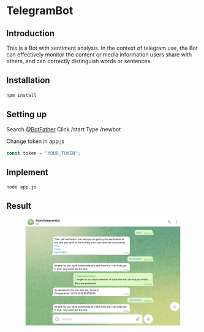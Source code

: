 # TelegramBot
## Introduction
This is a Bot with sentiment analysis. In the context of telegram use, the Bot can effectively monitor the content or media information users share with others, and can correctly distinguish words or sentences.
## Installation
```javascript
npm install
```
## Setting up
Search [@BotFather](https://t.me/BotFather)
Click /start
Type /newbot

Change token in app.js
```javascript
const token = "YOUR_TOKEN";
```
## Implement
```
node app.js
```
## Result
<div align=center>
<img src="https://github.com/weichen0218/TelegramBot/blob/main/images/result.png" alt="Cover" width="80%"/>
</div>
